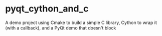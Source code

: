 # pyqt_cython_and_c
A demo project using Cmake to build a simple C library, Cython to wrap it (with a callback), and a PyQt demo that doesn't block

